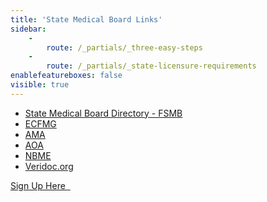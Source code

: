 ```yaml
---
title: 'State Medical Board Links'
sidebar:
    -
        route: /_partials/_three-easy-steps
    -
        route: /_partials/_state-licensure-requirements
enablefeatureboxes: false
visible: true
---
```


<ul>
<li><a href="http://www.fsmb.org/contact-a-state-medical-board">State Medical Board Directory - FSMB</a></li>
<li><a href="https://www.ecfmg.org/"> ECFMG</a></li>
<li><a href="https://www.ama-assn.org/">AMA</a></li>
<li><a href="http://www.osteopathic.org/Pages/default.aspx/Pages/default.aspx">AOA</a></li>
<li><a href="http://www.nbme.org/">NBME</a></li>
<li><a href="https://www.veridoc.org/index.aspx">Veridoc.org</a></li>
</ul>
<p><a class="btn btn-secondary" href="../../../pricing">Sign Up Here <em class="fa fa-sm fa-play" aria-hidden="true">&nbsp;</em></a>&nbsp;</p>